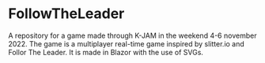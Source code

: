 # FollowTheLeader
A repository for a game made through K-JAM in the weekend 4-6 november 2022. The game is a multiplayer real-time game inspired by slitter.io and Follor The Leader. It is made in Blazor with the use of SVGs.
